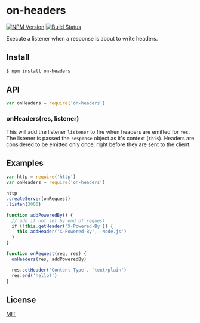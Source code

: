 # on-headers

[![NPM Version](https://img.shields.io/npm/v/on-headers.svg?style=flat)](https://www.npmjs.org/package/on-headers)
[![Build Status](https://img.shields.io/travis/expressjs/on-headers.svg?style=flat)](https://travis-ci.org/expressjs/on-headers)

Execute a listener when a response is about to write headers.

## Install

```sh
$ npm install on-headers
```

## API

```js
var onHeaders = require('on-headers')
```

### onHeaders(res, listener)

This will add the listener `listener` to fire when headers are emitted for `res`.
The listener is passed the `response` object as it's context (`this`). Headers are
considered to be emitted only once, right before they are sent to the client.

## Examples

```js
var http = require('http')
var onHeaders = require('on-headers')

http
.createServer(onRequest)
.listen(3000)

function addPoweredBy() {
  // add if not set by end of request
  if (!this.getHeader('X-Powered-By')) {
    this.addHeader('X-Powered-By', 'Node.js')
  }
}

function onRequest(req, res) {
  onHeaders(res, addPoweredBy)

  res.setHeader('Content-Type', 'text/plain')
  res.end('hello!')
}
```

## License

[MIT](LICENSE)
